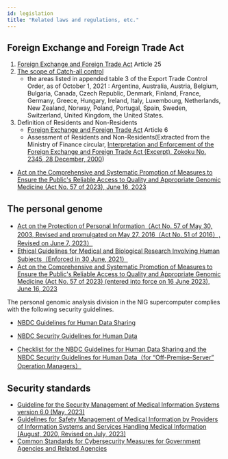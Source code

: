 ```yaml
---
id: legislation
title: "Related laws and regulations, etc."
---
```



## Foreign Exchange and Foreign Trade Act

1. [Foreign Exchange and Foreign Trade Act](https://elaws.e-gov.go.jp/document?lawid=324AC0000000228) Article 25
2. [The scope of Catch-all control](https://www.meti.go.jp/policy/anpo/anpo03.html)
    - the areas listed in appended table 3 of the Export Trade Control Order, as of October 1, 2021 : Argentina, Australia, Austria, Belgium, Bulgaria, Canada, Czech Republic, Denmark, Finland, France, Germany, Greece, Hungary, Ireland, Italy, Luxembourg, Netherlands, New Zealand, Norway, Poland, Portugal, Spain, Sweden, Switzerland, United Kingdom, the United States.
3. Definition of Residents and Non-Residents
    - [Foreign Exchange and Foreign Trade Act](https://elaws.e-gov.go.jp/document?lawid=324AC0000000228)  Article 6
    - Assessment of Residents and Non-Residents(Extracted from the Ministry of Finance circular, [Interpretation and Enforcement of the Foreign Exchange and Foreign Trade Act (Excerpt), Zokoku No. 2345, 28 December, 2000](https://www.meti.go.jp/policy/anpo/law_document/tutatu/t02chukai/t02chukai_unyokaishaku.pdf)) 
- [Act on the Comprehensive and Systematic Promotion of Measures to Ensure the Public's Reliable Access to Quality and Appropriate Genomic Medicine (Act No. 57 of 2023), June 16, 2023](https://elaws.e-gov.go.jp/document?lawid=505AC1000000057)


## The personal genome


- [Act on the Protection of Personal Information（Act No. 57 of May 30, 2003, Revised and promulgated on May 27, 2016（Act No. 51 of 2016）, Revised on June 7, 2023）](https://elaws.e-gov.go.jp/document?lawid=415AC0000000057)
- [Ethical Guidelines for Medical and Biological Research Involving Human Subjects（Enforced in 30 June, 2021）](https://www.meti.go.jp/press/2020/03/20210323004/20210323004.html)
- [Act on the Comprehensive and Systematic Promotion of Measures to Ensure the Public's Reliable Access to Quality and Appropriate Genomic Medicine (Act No. 57 of 2023) (entered into force on 16 June 2023), June 16, 2023](https://elaws.e-gov.go.jp/document?lawid=505AC1000000057)


The personal genomic analysis division in the NIG supercomputer complies with the following security guidelines.

- [NBDC Guidelines for Human Data Sharing ](https://humandbs.biosciencedbc.jp/en/guidelines/data-sharing-guidelines)
- [NBDC Security Guidelines for Human Data](https://humandbs.biosciencedbc.jp/en/guidelines)


-  [Checklist for the NBDC Guidelines for Human Data Sharing and the NBDC Security Guidelines for Human Data（for “Off-Premise-Server” Operation Managers）](/pdf/security_checklist_for_dbcenters_2021706.pdf)


## Security standards


- [Guideline for the Security Management of Medical Information Systems version 6.0 (May, 2023)](https://www.mhlw.go.jp/stf/shingi/0000516275_00006.html)
- [Guidelines for Safety Management of Medical Information by Providers of Information Systems and Services Handling Medical Information (August, 2020, Revised on July, 2023)](https://www.meti.go.jp/policy/mono_info_service/healthcare/teikyoujigyousyagl.html)
- [Common Standards for Cybersecurity Measures for Government Agencies and Related Agencies](https://www.nisc.go.jp/eng/index.html)

